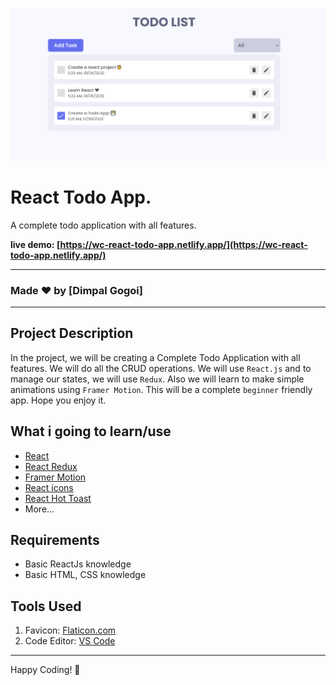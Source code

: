 ![React Todo App](./banner.png)

# React Todo App.

A complete todo application with all features.

**live demo: [https://wc-react-todo-app.netlify.app/](https://wc-react-todo-app.netlify.app/)**

---

### Made ❤️ by [Dimpal Gogoi]

---

## Project Description

In the project, we will be creating a Complete Todo Application with all features. We will do all the CRUD operations. We will use `React.js` and to manage our states, we will use `Redux`. Also we will learn to make simple animations using `Framer Motion`. This will be a complete `beginner` friendly app. Hope you enjoy it.

## What i going to learn/use

- [React](https://reactjs.org/)
- [React Redux](https://redux.js.org/)
- [Framer Motion](https://framer.com/motion/)
- [React icons](https://react-icons.netlify.com/)
- [React Hot Toast](https://react-hot-toast.com/)
- More...

## Requirements

- Basic ReactJs knowledge
- Basic HTML, CSS knowledge

## Tools Used

1. Favicon: [Flaticon.com](https://www.flaticon.com/)
1. Code Editor: [VS Code](https://code.visualstudio.com/)

---

Happy Coding! 🚀
